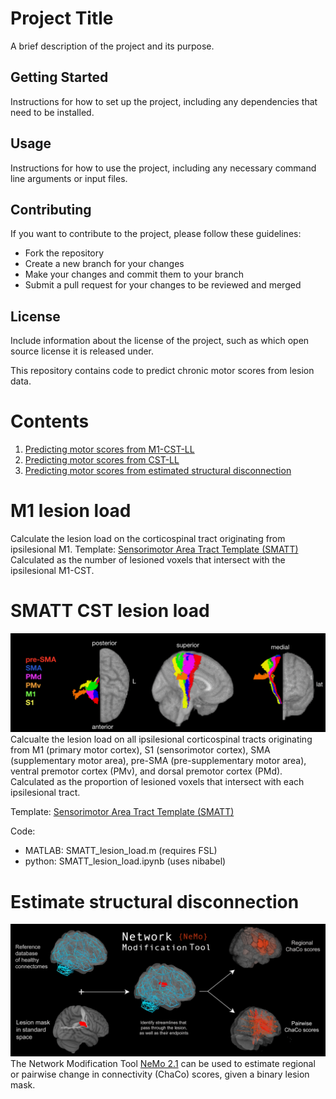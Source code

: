 
# Project Title

A brief description of the project and its purpose.

## Getting Started

Instructions for how to set up the project, including any dependencies that need to be installed.

## Usage

Instructions for how to use the project, including any necessary command line arguments or input files.

## Contributing

If you want to contribute to the project, please follow these guidelines:

- Fork the repository
- Create a new branch for your changes
- Make your changes and commit them to your branch
- Submit a pull request for your changes to be reviewed and merged

## License

Include information about the license of the project, such as which open source license it is released under.

This repository contains code to predict chronic motor scores from lesion data.


# Contents

1. [Predicting motor scores from M1-CST-LL](#m1-lesion-load)
2. [Predicting motor scores from CST-LL](#smatt-cst-lesion-load)
3. [Predicting motor scores from estimated structural disconnection](#estimate-structural-disconnection)


# M1 lesion load
Calculate the lesion load on the corticospinal tract originating from ipsilesional M1. 
Template: [Sensorimotor Area Tract Template (SMATT)](http://lrnlab.org/)
Calculated as the number of lesioned voxels that intersect with the ipsilesional M1-CST.


# SMATT CST lesion load
![SMATT_pic](figures/smatt_template.png)
Calcualte the lesion load on all ipsilesional corticospinal tracts originating from M1 (primary motor cortex), S1 (sensorimotor cortex), SMA (supplementary motor area), pre-SMA (pre-supplementary motor area), ventral premotor cortex (PMv), and dorsal premotor cortex (PMd).
Calculated as the proportion of lesioned voxels that intersect with each ipsilesional tract.

Template: [Sensorimotor Area Tract Template (SMATT)](http://lrnlab.org/) 

Code:

- MATLAB: SMATT_lesion_load.m (requires FSL)
- python: SMATT_lesion_load.ipynb (uses nibabel)

# Estimate structural disconnection
![nemo_pic](figures/NetworkModificationTool.png)
The Network Modification Tool [NeMo 2.1](https://kuceyeski-wcm-web.s3.us-east-1.amazonaws.com/upload.html) can be used to estimate regional or pairwise change in connectivity (ChaCo) scores, given a binary lesion mask.


